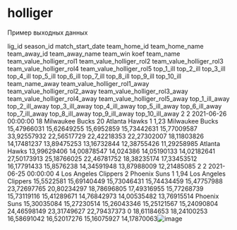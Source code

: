# holliger

Пример выходных данных

lig_id	season_id	match_start_date	team_home_id	team_home_name	team_away_id	team_away_name	team_win	koef	team_name	team_value_holliger_rol1	team_value_holliger_rol2	team_value_holliger_rol3	team_value_holliger_rol4	team_value_holliger_rol5	top_1_ill	top_2_ill	top_3_ill	top_4_ill	top_5_ill	top_6_ill	top_7_ill	top_8_ill	top_9_ill	top_10_ill	team_name_away	team_value_holliger_rol1_away	team_value_holliger_rol2_away	team_value_holliger_rol3_away	team_value_holliger_rol4_away	team_value_holliger_rol5_away	top_1_ill_away	top_2_ill_away	top_3_ill_away	top_4_ill_away	top_5_ill_away	top_6_ill_away	top_7_ill_away	top_8_ill_away	top_9_ill_away	top_10_ill_away
2	2	2021-06-26 00:00:00	18	Milwaukee Bucks	20	Atlanta Hawks	1	1,23	Milwaukee Bucks	15,47966031	15,62649255	15,6952859	15,73442631	15,77009587	33,92557932	22,56517729	22,42218353	22,27302007	18,11803826	14,17481237	13,89475253	13,16732844	12,38755426	11,29258985	Atlanta Hawks	13,99629406	14,00878547	14,024386	14,05190133	14,02182641	27,50173913	25,18766025	22,46781752	18,38235174	17,33453512	16,17791433	15,8576238	14,34591948	13,87988009	12,21485085
2	2	2021-06-25 00:00:00	4	Los Angeles Clippers	2	Phoenix Suns	1	1,94	Los Angeles Clippers	15,5522581	15,69140449	15,73046431	15,74434459	15,47757988	23,72697765	20,80234297	18,78696805	17,49316955	15,77268739	15,73119116	15,41289671	14,76842973	14,00535482	13,76915514	Phoenix Suns	15,30035084	15,27230514	15,26043346	15,25121567	15,24090804	24,46598149	23,31749627	22,79437373	0	18,61184653	18,24100253	16,58691042	16,52017276	15,16075927	14,17870063![image](https://user-images.githubusercontent.com/27580096/200189871-ede88d48-c6cc-4a7f-ba18-755e9995af49.png)
